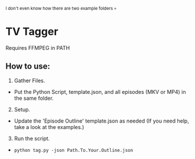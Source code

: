 <sub>I don't even know how there are two example folders :skull:</sub>
# TV Tagger

 Requires FFMPEG in PATH

## How to use:

1. Gather Files.
 - Put the Python Script, template.json, and all episodes (MKV or MP4) in the same folder.

2. Setup.
 - Update the 'Episode Outline' template.json as needed (If you need help, take a look at the examples.)

3. Run the script.
 - ```python tag.py -json Path.To.Your.Outline.json```
